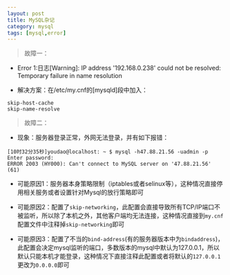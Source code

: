 ```yaml
---
layout: post
title: MySQL杂记
category: mysql
tags: [mysql,error]
---
```

> 故障一：

- Error 1:日志[Warning]: IP address '192.168.0.238' could not be resolved: Temporary failure in name resolution

- 解决方案：在/etc/my.cnf的[mysqld]段中加入：

```
skip-host-cache
skip-name-resolve
```

> 故障二：

- 现象：服务器登录正常，外网无法登录，并有如下报错：

```
[10时32分35秒]youdao@localhost: ~ $ mysql -h47.88.21.56 -uadmin -p
Enter password:
ERROR 2003 (HY000): Can't connect to MySQL server on '47.88.21.56' (61)
```
- 可能原因1：服务器本身策略限制（iptables或者selinux等），这种情况直接停用相关服务或者设置针对Mysql的放行策略即可

- 可能原因2：配置了`skip-networking`，此配置会直接导致所有TCP/IP端口不被监听，所以除了本机之外，其他客户端均无法连接，这种情况直接到`my.cnf`配置文件中注释掉`skip-networking`即可

- 可能原因3：配置了不当的`bind-address`(有的服务器版本中为`bindaddress`)，此配置会决定mysql监听的端口，多数版本的mysql中默认为127.0.0.1，所以默认只能本机才能登录，这种情况下直接注释此配置或者将默认的`127.0.0.1`更改为`0.0.0.0`即可
